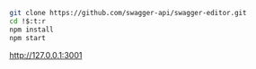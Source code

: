 ```bash
git clone https://github.com/swagger-api/swagger-editor.git
cd !$:t:r
npm install
npm start
```

 http://127.0.0.1:3001

